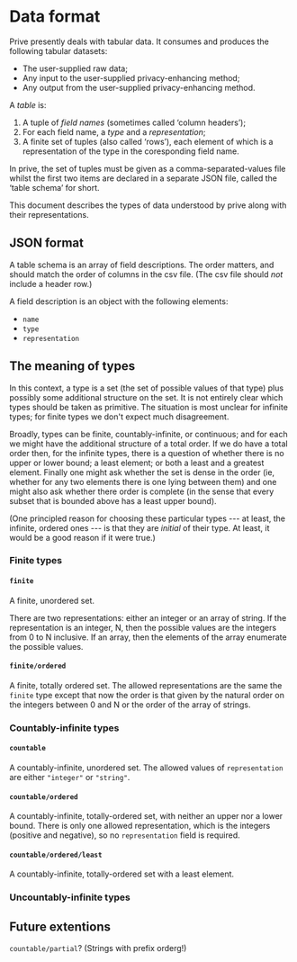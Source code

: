 # Data format

Prive presently deals with tabular data. It consumes and produces the following
tabular datasets:

- The user-supplied raw data;
- Any input to the user-supplied privacy-enhancing method;
- Any output from the user-supplied privacy-enhancing method.

A _table_ is:

1. A tuple of _field names_ (sometimes called ‘column headers’);
2. For each field name, a _type_ and a _representation_;
3. A finite set of tuples (also called ‘rows’), each element of which is a
   representation of the type in the coresponding field name.
   
In prive, the set of tuples must be given as a comma-separated-values file
whilst the first two items are declared in a separate JSON file, called the
‘table schema’ for short.

This document describes the types of data understood by prive along with their
representations.

## JSON format

A table schema is an array of field descriptions. The order matters, and should
match the order of columns in the csv file. (The csv file should _not_ include a
header row.)

A field description is an object with the following elements:
- `name`
- `type`
- `representation`

## The meaning of types

In this context, a type is a set (the set of possible values of that type) plus
possibly some additional structure on the set. It is not entirely clear which
types should be taken as primitive. The situation is most unclear for infinite
types; for finite types we don't expect much disagreement.

Broadly, types can be finite, countably-infinite, or continuous; and for each we
might have the additional structure of a total order. If we do have a total
order then, for the infinite types, there is a question of whether there is no
upper or lower bound; a least element; or both a least and a greatest
element. Finally one might ask whether the set is dense in the order (ie,
whether for any two elements there is one lying between them) and one might also
ask whether there order is complete (in the sense that every subset that is
bounded above has a least upper bound).

(One principled reason for choosing these particular types --- at least, the
infinite, ordered ones --- is that they are _initial_ of their type. At least,
it would be a good reason if it were true.)

### Finite types

#### `finite`

A finite, unordered set. 

There are two representations: either an integer or an array of string. If the
representation is an integer, N, then the possible values are the integers
from 0 to N inclusive. If an array, then the elements of the array enumerate
the possible values.

#### `finite/ordered`

A finite, totally ordered set. The allowed representations are the same the
`finite` type except that now the order is that given by the natural order on
the integers between 0 and N or the order of the array of strings.

### Countably-infinite types

#### `countable`

A countably-infinite, unordered set. The allowed values of `representation` are either
`"integer"` or `"string"`. 

#### `countable/ordered`

A countably-infinite, totally-ordered set, with neither an upper nor a lower
bound. There is only one allowed representation, which is the integers (positive
and negative), so no `representation` field is required.

#### `countable/ordered/least`

A countably-infinite, totally-ordered set with a least element. 


### Uncountably-infinite types





## Future extentions

`countable/partial`? (Strings with prefix orderg!)



